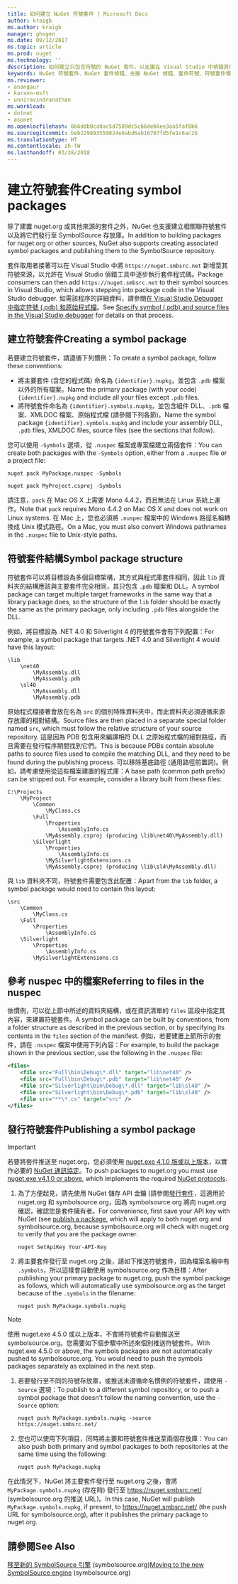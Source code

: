 ```yaml
---
title: 如何建立 NuGet 符號套件 | Microsoft Docs
author: kraigb
ms.author: kraigb
manager: ghogen
ms.date: 09/12/2017
ms.topic: article
ms.prod: nuget
ms.technology: ''
description: 如何建立只包含符號的 NuGet 套件，以支援在 Visual Studio 中偵錯其他 NuGet 套件。
keywords: NuGet 符號套件、NuGet 套件偵錯、支援 NuGet 偵錯、套件符號、符號套件慣例
ms.reviewer:
- anangaur
- karann-msft
- unniravindranathan
ms.workload:
- dotnet
- aspnet
ms.openlocfilehash: 6b6ddb0ca8ac5d7589dc5cb6de66ee3aa5faf8b6
ms.sourcegitcommit: beb229893559824e8abd6ab16707fd5fe1c6ac26
ms.translationtype: HT
ms.contentlocale: zh-TW
ms.lasthandoff: 03/28/2018
---
```

# <a name="creating-symbol-packages"></a><span data-ttu-id="116c7-104">建立符號套件</span><span class="sxs-lookup"><span data-stu-id="116c7-104">Creating symbol packages</span></span>

<span data-ttu-id="116c7-105">除了建置 nuget.org 或其他來源的套件之外，NuGet 也支援建立相關聯符號套件以及將它們發行至 SymbolSource 存放庫。</span><span class="sxs-lookup"><span data-stu-id="116c7-105">In addition to building packages for nuget.org or other sources, NuGet also supports creating associated symbol packages and publishing them to the SymbolSource repository.</span></span>

<span data-ttu-id="116c7-106">套件取用者接著可以在 Visual Studio 中將 `https://nuget.smbsrc.net` 新增至其符號來源，以允許在 Visual Studio 偵錯工具中逐步執行套件程式碼。</span><span class="sxs-lookup"><span data-stu-id="116c7-106">Package consumers can then add `https://nuget.smbsrc.net` to their symbol sources in Visual Studio, which allows stepping into package code in the Visual Studio debugger.</span></span> <span data-ttu-id="116c7-107">如需該程序的詳細資料，請參閱[在 Visual Studio Debugger 中指定符號 (.pdb) 和原始程式檔](/visualstudio/debugger/specify-symbol-dot-pdb-and-source-files-in-the-visual-studio-debugger)。</span><span class="sxs-lookup"><span data-stu-id="116c7-107">See [Specify symbol (.pdb) and source files in the Visual Studio debugger](/visualstudio/debugger/specify-symbol-dot-pdb-and-source-files-in-the-visual-studio-debugger) for details on that process.</span></span>

## <a name="creating-a-symbol-package"></a><span data-ttu-id="116c7-108">建立符號套件</span><span class="sxs-lookup"><span data-stu-id="116c7-108">Creating a symbol package</span></span>

<span data-ttu-id="116c7-109">若要建立符號套件，請遵循下列慣例：</span><span class="sxs-lookup"><span data-stu-id="116c7-109">To create a symbol package, follow these conventions:</span></span>

- <span data-ttu-id="116c7-110">將主要套件 (含您的程式碼) 命名為 `{identifier}.nupkg`，並包含 `.pdb` 檔案以外的所有檔案。</span><span class="sxs-lookup"><span data-stu-id="116c7-110">Name the primary package (with your code) `{identifier}.nupkg` and include all your files except `.pdb` files.</span></span>
- <span data-ttu-id="116c7-111">將符號套件命名為 `{identifier}.symbols.nupkg`，並包含組件 DLL、`.pdb` 檔案、XMLDOC 檔案、原始程式檔 (請參閱下列各節)。</span><span class="sxs-lookup"><span data-stu-id="116c7-111">Name the symbol package `{identifier}.symbols.nupkg` and include your assembly DLL, `.pdb` files, XMLDOC files, source files (see the sections that follow).</span></span>

<span data-ttu-id="116c7-112">您可以使用 `-Symbols` 選項，從 `.nuspec` 檔案或專案檔建立兩個套件：</span><span class="sxs-lookup"><span data-stu-id="116c7-112">You can create both packages with the `-Symbols` option, either from a `.nuspec` file or a project file:</span></span>

```cli
nuget pack MyPackage.nuspec -Symbols

nuget pack MyProject.csproj -Symbols
```

<span data-ttu-id="116c7-113">請注意，`pack` 在 Mac OS X 上需要 Mono 4.4.2，而且無法在 Linux 系統上運作。</span><span class="sxs-lookup"><span data-stu-id="116c7-113">Note that `pack` requires Mono 4.4.2 on Mac OS X and does not work on Linux systems.</span></span> <span data-ttu-id="116c7-114">在 Mac 上，您也必須將 `.nuspec` 檔案中的 Windows 路徑名稱轉換成 Unix 模式路徑。</span><span class="sxs-lookup"><span data-stu-id="116c7-114">On a Mac, you must also convert Windows pathnames in the `.nuspec` file to Unix-style paths.</span></span>

## <a name="symbol-package-structure"></a><span data-ttu-id="116c7-115">符號套件結構</span><span class="sxs-lookup"><span data-stu-id="116c7-115">Symbol package structure</span></span>

<span data-ttu-id="116c7-116">符號套件可以將目標設為多個目標架構，其方式與程式庫套件相同，因此 `lib` 資料夾的結構應該與主要套件完全相同，其只包含 `.pdb` 檔案和 DLL。</span><span class="sxs-lookup"><span data-stu-id="116c7-116">A symbol package can target multiple target frameworks in the same way that a library package does, so the structure of the `lib` folder should be exactly the same as the primary package, only including `.pdb` files alongside the DLL.</span></span>

<span data-ttu-id="116c7-117">例如，將目標設為 .NET 4.0 和 Silverlight 4 的符號套件會有下列配置：</span><span class="sxs-lookup"><span data-stu-id="116c7-117">For example, a symbol package that targets .NET 4.0 and Silverlight 4 would have this layout:</span></span>

    \lib
        \net40
            \MyAssembly.dll
            \MyAssembly.pdb
        \sl40
            \MyAssembly.dll
            \MyAssembly.pdb

<span data-ttu-id="116c7-118">原始程式檔接著會放在名為 `src` 的個別特殊資料夾中，而此資料夾必須遵循來源存放庫的相對結構。</span><span class="sxs-lookup"><span data-stu-id="116c7-118">Source files are then placed in a separate special folder named `src`, which must follow the relative structure of your source repository.</span></span> <span data-ttu-id="116c7-119">這是因為 PDB 包含用來編譯相符 DLL 之原始程式檔的絕對路徑，而且需要在發行程序期間找到它們。</span><span class="sxs-lookup"><span data-stu-id="116c7-119">This is because PDBs contain absolute paths to source files used to compile the matching DLL, and they need to be found during the publishing process.</span></span> <span data-ttu-id="116c7-120">可以移除基底路徑 (通用路徑前置詞)。例如，請考慮使用從這些檔案建置的程式庫：</span><span class="sxs-lookup"><span data-stu-id="116c7-120">A base path (common path prefix) can be stripped out. For example, consider a library built from these files:</span></span>

    C:\Projects
        \MyProject
            \Common
                \MyClass.cs
            \Full
                \Properties
                    \AssemblyInfo.cs
                \MyAssembly.csproj (producing \lib\net40\MyAssembly.dll)
            \Silverlight
                \Properties
                    \AssemblyInfo.cs
                \MySilverlightExtensions.cs
                \MyAssembly.csproj (producing \lib\sl4\MyAssembly.dll)

<span data-ttu-id="116c7-121">與 `lib` 資料夾不同，符號套件需要包含此配置：</span><span class="sxs-lookup"><span data-stu-id="116c7-121">Apart from the `lib` folder, a symbol package would need to contain this layout:</span></span>

    \src
        \Common
            \MyClass.cs
        \Full
            \Properties
                \AssemblyInfo.cs
        \Silverlight
            \Properties
                \AssemblyInfo.cs
            \MySilverlightExtensions.cs

## <a name="referring-to-files-in-the-nuspec"></a><span data-ttu-id="116c7-122">參考 nuspec 中的檔案</span><span class="sxs-lookup"><span data-stu-id="116c7-122">Referring to files in the nuspec</span></span>

<span data-ttu-id="116c7-123">依慣例，可以從上節中所述的資料夾結構，或在資訊清單的 `files` 區段中指定其內容，來建置符號套件。</span><span class="sxs-lookup"><span data-stu-id="116c7-123">A symbol package can be built by conventions, from a folder structure as described in the previous section, or by specifying its contents in the `files` section of the manifest.</span></span> <span data-ttu-id="116c7-124">例如，若要建置上節所示的套件，請在 `.nuspec` 檔案中使用下列內容：</span><span class="sxs-lookup"><span data-stu-id="116c7-124">For example, to build the package shown in the previous section, use the following in the `.nuspec` file:</span></span>

```xml
<files>
    <file src="Full\bin\Debug\*.dll" target="lib\net40" />
    <file src="Full\bin\Debug\*.pdb" target="lib\net40" />
    <file src="Silverlight\bin\Debug\*.dll" target="lib\sl40" />
    <file src="Silverlight\bin\Debug\*.pdb" target="lib\sl40" />
    <file src="**\*.cs" target="src" />
</files>
```

## <a name="publishing-a-symbol-package"></a><span data-ttu-id="116c7-125">發行符號套件</span><span class="sxs-lookup"><span data-stu-id="116c7-125">Publishing a symbol package</span></span>

> [!Important]
> <span data-ttu-id="116c7-126">若要將套件推送至 nuget.org，您必須使用 [nuget.exe 4.1.0 版或以上版本](https://www.nuget.org/downloads)，以實作必要的 [NuGet 通訊協定](../api/nuget-protocols.md)。</span><span class="sxs-lookup"><span data-stu-id="116c7-126">To push packages to nuget.org you must use [nuget.exe v4.1.0 or above](https://www.nuget.org/downloads), which implements the required [NuGet protocols](../api/nuget-protocols.md).</span></span>

1. <span data-ttu-id="116c7-127">為了方便起見，請先使用 NuGet 儲存 API 金鑰 (請參閱[發行套件](../create-packages/publish-a-package.md)，這適用於 nuget.org 和 symbolsource.org，因為 symbolsource.org 將向 nuget.org 確認，確認您是套件擁有者。</span><span class="sxs-lookup"><span data-stu-id="116c7-127">For convenience, first save your API key with NuGet (see [publish a package](../create-packages/publish-a-package.md), which will apply to both nuget.org and symbolsource.org, because symbolsource.org will check with nuget.org to verify that you are the package owner.</span></span>

    ```cli
    nuget SetApiKey Your-API-Key
    ```

1. <span data-ttu-id="116c7-128">將主要套件發行至 nuget.org 之後，請如下推送符號套件，因為檔案名稱中有 `.symbols`，所以這樣會自動使用 symbolsource.org 作為目標：</span><span class="sxs-lookup"><span data-stu-id="116c7-128">After publishing your primary package to nuget.org, push the symbol package as follows, which will automatically use symbolsource.org as the target because of the `.symbols` in the filename:</span></span>

    ```cli
    nuget push MyPackage.symbols.nupkg
    ```
> [!Note]
> <span data-ttu-id="116c7-129">使用 nuget.exe 4.5.0 或以上版本，不會將符號套件自動推送至 symbolsource.org。您需要如下個步驟中所述來個別推送符號套件。</span><span class="sxs-lookup"><span data-stu-id="116c7-129">With nuget.exe 4.5.0 or above, the symbols packages are not automatically pushed to symbolsource.org. You would need to push the symbols packages separately as explained in the next step.</span></span>

1. <span data-ttu-id="116c7-130">若要發行至不同的符號存放庫，或推送未遵循命名慣例的符號套件，請使用 `-Source` 選項：</span><span class="sxs-lookup"><span data-stu-id="116c7-130">To publish to a different symbol repository, or to push a symbol package that doesn't follow the naming convention, use the `-Source` option:</span></span>

    ```cli
    nuget push MyPackage.symbols.nupkg -source https://nuget.smbsrc.net/
    ```

1. <span data-ttu-id="116c7-131">您也可以使用下列項目，同時將主要和符號套件推送至兩個存放庫：</span><span class="sxs-lookup"><span data-stu-id="116c7-131">You can also push both primary and symbol packages to both repositories at the same time using the following:</span></span>

    ```cli
    nuget push MyPackage.nupkg
    ```

<span data-ttu-id="116c7-132">在此情況下，NuGet 將主要套件發行至 nuget.org 之後，會將 `MyPackage.symbols.nupkg` (存在時) 發行至 https://nuget.smbsrc.net/ (symbolsource.org 的推送 URL)。</span><span class="sxs-lookup"><span data-stu-id="116c7-132">In this case, NuGet will publish `MyPackage.symbols.nupkg`, if present, to https://nuget.smbsrc.net/ (the push URL for symbolsource.org), after it publishes the primary package to nuget.org.</span></span>

## <a name="see-also"></a><span data-ttu-id="116c7-133">請參閱</span><span class="sxs-lookup"><span data-stu-id="116c7-133">See Also</span></span>

<span data-ttu-id="116c7-134">[移至新的 SymbolSource 引擎](https://tripleemcoder.com/2015/10/04/moving-to-the-new-symbolsource-engine/) (symbolsource.org)</span><span class="sxs-lookup"><span data-stu-id="116c7-134">[Moving to the new SymbolSource engine](https://tripleemcoder.com/2015/10/04/moving-to-the-new-symbolsource-engine/) (symbolsource.org)</span></span>
